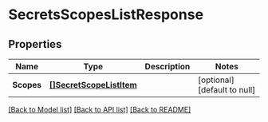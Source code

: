 # SecretsScopesListResponse

## Properties
Name | Type | Description | Notes
------------ | ------------- | ------------- | -------------
**Scopes** | [**[]SecretScopeListItem**](SecretScopeListItem.md) |  | [optional] [default to null]

[[Back to Model list]](../README.md#documentation-for-models) [[Back to API list]](../README.md#documentation-for-api-endpoints) [[Back to README]](../README.md)



